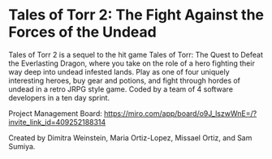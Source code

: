 # Tales of Torr 2: The Fight Against the Forces of the Undead

Tales of Torr 2 is a sequel to the hit game Tales of Torr: The Quest to Defeat the Everlasting Dragon, where you take on the role of a hero fighting their way deep into undead infested lands. Play as one of four uniquely interesting heroes, buy gear and potions, and fight through hordes of undead in a retro JRPG style game.
Coded by a team of 4 software developers in a ten day sprint.

Project Management Board: https://miro.com/app/board/o9J_lszwWnE=/?invite_link_id=409252188314

Created by Dimitra Weinstein, Maria Ortiz-Lopez, Missael Ortiz, and Sam Sumiya.
